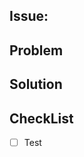 ## Issue: <!-- link the issue or issues this PR resolves here -->

<!-- If your PR depends on changes from other PRs, link them here and describe
why they are needed for your solution section. -->

## Problem

<!-- Describe the root cause of the issue you are resolving. This may include
what behavior is observed and why it is not desirable. If this is a new feature,
describe why we need it and how it will be used. -->

## Solution

<!-- Describe what you changed to fix the issue. Relate your changes to the
original bug/feature and explain why this addresses the issue. -->

## CheckList

  <!-- 
  Test: 
   PRs should be accompanied by tests, even if there isn't a single test yet.  
   If this PR does not require additional tests, state the reason below for reviewers.
  -->
- [ ] Test